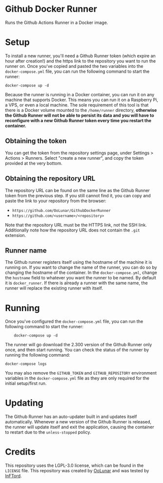# Github Docker Runner
Runs the Github Actions Runner in a Docker image.

# Setup
To install a new runner, you'll need a Github Runner token (which expire an hour after creation!) and the https link to the repository you want to run the runner on. Once you've copied and pasted the two variables into the `docker-compose.yml` file, you can run the following command to start the runner:

    docker-compose up -d

Because the runner is running in a Docker container, you can run it on any machine that supports Docker. This means you can run it on a Raspberry Pi, a VPS, or even a local machine. The sole requirement of this tool is that there is a Docker volume mounted to the `/home/runner` directory, **otherwise the Github Runner will not be able to persist its data and you will have to reconfigure with a new Github Runner token every time you restart the container.**

## Obtaining the token
You can get the token from the repository settings page, under Settings > Actions > Runners. Select "create a new runner", and copy the token provided at the very bottom.

## Obtaining the repository URL
The repository URL can be found on the same line as the Github Runner token from the previous step. If you still cannot find it, you can copy and paste the link to your repository from the browser:

- `https://github.com/OoLunar/GithubDockerRunner`
- `https://github.com/<username>/<repository>`

Note that the repository URL must be the HTTPS link, not the SSH link. Additionally note how the repository URL does not contain the `.git` extension.

## Runner name
The Github runner registers itself using the hostname of the machine it is running on. If you want to change the name of the runner, you can do so by changing the hostname of the container. In the `docker-compose.yml`, change the `hostname` field to whatever you want the runner to be named. By default it is `docker_runner`. If there is already a runner with the same name, the runner will replace the existing runner with itself.

# Running
Once you've configured the `docker-compose.yml` file, you can run the following command to start the runner:

        docker-compose up -d

The runner will go download the 2.300 version of the Github Runner only once, and then start running. You can check the status of the runner by running the following command:

    docker-compose logs

You may also remove the `GITHUB_TOKEN` and `GITHUB_REPOSITORY` environment variables in the `docker-compose.yml` file as they are only required for the initial setup/first run.

# Updating
The Github Runner has an auto-updater built in and updates itself automatically. Whenever a new version of the Github Runner is released, the runner will update itself and exit the application, causing the container to restart due to the `unless-stopped` policy.

# Credits
This repository uses the LGPL-3.0 license, which can be found in the `LICENSE` file. This repository was created by [OoLunar](https://github.com/OoLunar) and was tested by [InFTord](https://github.com/InFTord).